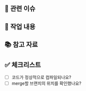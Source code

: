<!--
[제목]
작업: 회원 가입 기능 구현
-->
## 🔗 관련 이슈
<!--
ex) #12  
-->

## 📌 작업 내용
<!--
- 어떤 작업을 했는지 간단히 요약해주세요
- 예: 로그인 기능 API 연동
-->

## 📚 참고 자료
<!--  
- https://example.com/signup-api (회원 가입 API 설계서)  
- https://example.com/bcrypt (Spring Security BCryptPasswordEncoder 사용법)
-->  

## ✅ 체크리스트
- [ ] 코드가 정상적으로 컴파일되나요?
- [ ] merge할 브랜치의 위치를 확인했나요?
